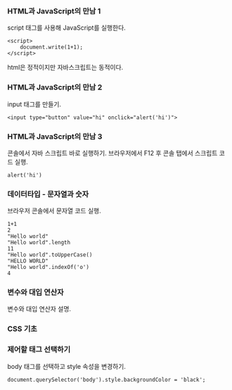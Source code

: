 ﻿### HTML과 JavaScript의 만남 1
script 태그를 사용해 JavaScript를 실행한다.
~~~
<script>
	document.write(1+1);
</script>
~~~
html은 정적이지만 자바스크립트는 동적이다.

### HTML과 JavaScript의 만남 2
input 태그를 만들기.
~~~
<input type="button" value="hi" onclick="alert('hi')">
~~~
### HTML과 JavaScript의 만남 3
콘솔에서 자바 스크립트 바로 실행하기.
브라우저에서 F12 후 콘솔 탭에서 스크립트 코드 실행.
~~~
alert('hi')
~~~
### 데이터타입 - 문자열과 숫자
브라우저 콘솔에서 문자열 코드 실행.
~~~
1+1
2
"Hello world"
"Hello world".length
11
"Hello world".toUpperCase()
"HELLO WORLD"
"Hello world".indexOf('o')
4
~~~

### 변수와 대입 연산자
변수와 대입 연산자 설명.

### CSS 기초

### 제어할 태그 선택하기
body 태그를 선택하고 style 속성을 변경하기.
~~~
document.querySelector('body').style.backgroundColor = 'black';
~~~